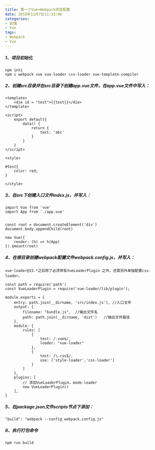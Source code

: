 ```yaml
---
title: 第一个Vue+Webpack项目配置
date: 2018年11月7日11:33:06
categories:
- 前端
- Vue
tags:
- Webpack
- Vue
---
```



##### 1、项目初始化

```
npm inti
npm i webpack vue vue-loader css-loader vue-template-compiler
```

##### 2、创建src目录并在src目录下创建app.vue文件，在app.vue文件中写入：

```
<template>
    <die id = "test">{{text}}</die>
</template>

<script>
    export default{
        data() {
            return {
                text: 'abc'
            }
        }
    }
</script>

<style>

#test{
    color: red;
}

</style>
```

##### 3、在src下创建入口文件index.js，并写入：

```
import Vue from 'vue'
import App from './app.vue'


const root = document.createElement('div')
document.body.appendChild(root)

new Vue({
    render: (h) => h(App)
}).$mount(root)
```

##### 4、在根目录创建webpack配置文件webpack.config.js，并写入：
```
vue-loader@15.*之后除了必须带有VueLoaderPlugin 之外，还需另外单独配置css-loader。
```

```
const path = require('path')
const VueLoaderPlugin = require('vue-loader/lib/plugin');

module.exports = {
    entry: path.join(__dirname, 'src/index.js'), //入口文件
    output: {
        filename: "bundle.js",  //输出文件名
        path: path.join(__dirname, 'dist')   //输出文件路径
    },
    module: {
        rules: [
            {
                test: /.vue$/,
                loader: "vue-loader"
            },
            {
                test: /\.css$/,
                use: ['style-loader','css-loader']
            }
        ]
    },
    plugins: [
        // 添加VueLoaderPlugin，mode-loader
        new VueLoaderPlugin()
    ],
}

```

##### 5、在package.json文件scripts节点下添加：
```
"build": "webpack --config webpack.config.js"
```

##### 6、执行打包命令
```
npm run build
```



